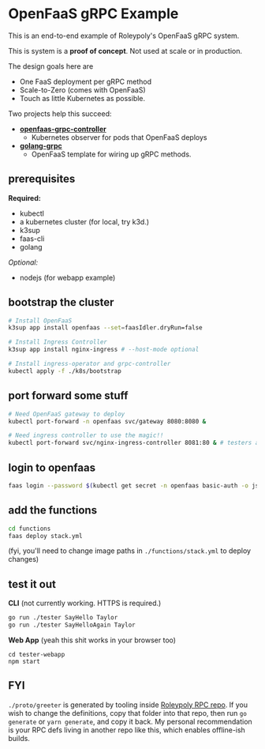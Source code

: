 # OpenFaaS gRPC Example

This is an end-to-end example of Roleypoly's OpenFaaS gRPC system. 

This is system is a **proof of concept**. Not used at scale or in production.

The design goals here are 

- One FaaS deployment per gRPC method
- Scale-to-Zero (comes with OpenFaaS)
- Touch as little Kubernetes as possible.

Two projects help this succeed:
- [**openfaas-grpc-controller**](https://github.com/roleypoly/openfaas-grpc-controller)
    - Kubernetes observer for pods that OpenFaaS deploys
- [**golang-grpc**](https://github.com/roleypoly/openfaas-templates)
    - OpenFaaS template for wiring up gRPC methods.

## prerequisites

**Required:**
- kubectl
- a kubernetes cluster (for local, try k3d.)
- k3sup
- faas-cli
- golang

*Optional:*
- nodejs (for webapp example)

## bootstrap the cluster

```sh
# Install OpenFaaS
k3sup app install openfaas --set=faasIdler.dryRun=false

# Install Ingress Controller
k3sup app install nginx-ingress # --host-mode optional

# Install ingress-operator and grpc-controller
kubectl apply -f ./k8s/bootstrap
```

## port forward some stuff

```sh
# Need OpenFaaS gateway to deploy
kubectl port-forward -n openfaas svc/gateway 8080:8080 &

# Need ingress controller to use the magic!!
kubectl port-forward svc/nginx-ingress-controller 8081:80 & # testers assume localhost:8081
```

## login to openfaas

```sh
faas login --password $(kubectl get secret -n openfaas basic-auth -o jsonpath="{.data.basic-auth-password}" | base64 --decode; echo)
```


## add the functions

```sh
cd functions
faas deploy stack.yml
```

(fyi, you'll need to change image paths in `./functions/stack.yml` to deploy changes)

## test it out

**CLI** (not currently working. HTTPS is required.)

```sh
go run ./tester SayHello Taylor
go run ./tester SayHelloAgain Taylor
```

**Web App** (yeah this shit works in your browser too)

```
cd tester-webapp
npm start
```

## FYI

`./proto/greeter` is generated by tooling inside [Roleypoly RPC repo](https://github.com/roleypoly/rpc). If you wish to change the definitions, copy that folder into that repo, then run `go generate` or `yarn generate`, and copy it back. My personal recommendation is your RPC defs living in another repo like this, which enables offline-ish builds.